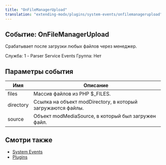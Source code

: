 ```yaml
---
title: "OnFileManagerUpload"
translation: "extending-modx/plugins/system-events/onfilemanagerupload"
---
```


## Событие: OnFileManagerUpload

Срабатывает после загрузки любых файлов через менеджер.

Служба: 1 - Parser Service Events
Группа: Нет

## Параметры события

| Имя       | Описание                                                    |
| --------- | ----------------------------------------------------------- |
| files     | Массив файлов из PHP $\_FILES.                              |
| directory | Ссылка на объект modDirectory, в который загружаются файлы. |
| source    | Объект modMediaSource, в который был загружен файл.         |

## Смотри также

- [System Events](extending-modx/plugins/system-events "System Events")
- [Plugins](extending-modx/plugins "Plugins")
